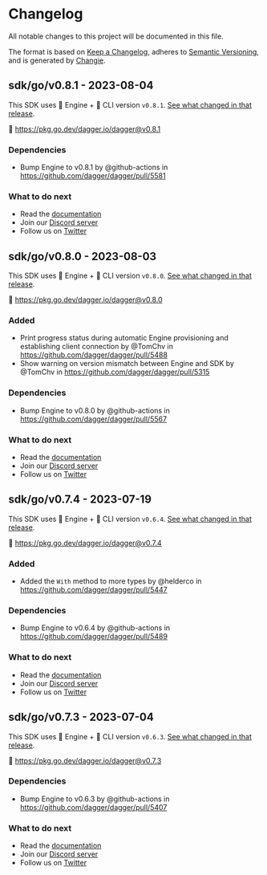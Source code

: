 # Changelog
All notable changes to this project will be documented in this file.

The format is based on [Keep a Changelog](https://keepachangelog.com/en/1.0.0/),
adheres to [Semantic Versioning](https://semver.org/spec/v2.0.0.html),
and is generated by [Changie](https://github.com/miniscruff/changie).



## sdk/go/v0.8.1 - 2023-08-04

This SDK uses 🚙 Engine + 🚗 CLI version `v0.8.1`. [See what changed in that release](https://github.com/dagger/dagger/releases/tag/v0.8.1).

🐹 https://pkg.go.dev/dagger.io/dagger@v0.8.1


### Dependencies
- Bump Engine to v0.8.1 by @github-actions in https://github.com/dagger/dagger/pull/5581

### What to do next
- Read the [documentation](https://docs.dagger.io/sdk/go)
- Join our [Discord server](https://discord.gg/dagger-io)
- Follow us on [Twitter](https://twitter.com/dagger_io)



## sdk/go/v0.8.0 - 2023-08-03

This SDK uses 🚙 Engine + 🚗 CLI version `v0.8.0`. [See what changed in that release](https://github.com/dagger/dagger/releases/tag/v0.8.0).

🐹 https://pkg.go.dev/dagger.io/dagger@v0.8.0

### Added
- Print progress status during automatic Engine provisioning and establishing client connection by @TomChv in https://github.com/dagger/dagger/pull/5488
- Show warning on version mismatch between Engine and SDK by @TomChv in https://github.com/dagger/dagger/pull/5315

### Dependencies
- Bump Engine to v0.8.0 by @github-actions in https://github.com/dagger/dagger/pull/5567

### What to do next
- Read the [documentation](https://docs.dagger.io/sdk/go)
- Join our [Discord server](https://discord.gg/dagger-io)
- Follow us on [Twitter](https://twitter.com/dagger_io)



## sdk/go/v0.7.4 - 2023-07-19

This SDK uses 🚙 Engine + 🚗 CLI version `v0.6.4`. [See what changed in that release](https://github.com/dagger/dagger/releases/tag/v0.6.4).

🐹 https://pkg.go.dev/dagger.io/dagger@v0.7.4

### Added
- Added the `With` method to more types by @helderco in https://github.com/dagger/dagger/pull/5447

### Dependencies
- Bump Engine to v0.6.4 by @github-actions in https://github.com/dagger/dagger/pull/5489

### What to do next
- Read the [documentation](https://docs.dagger.io/sdk/go)
- Join our [Discord server](https://discord.gg/dagger-io)
- Follow us on [Twitter](https://twitter.com/dagger_io)



## sdk/go/v0.7.3 - 2023-07-04

This SDK uses 🚙 Engine + 🚗 CLI version `v0.6.3`. [See what changed in that release](https://github.com/dagger/dagger/releases/tag/v0.6.3).

🐹 https://pkg.go.dev/dagger.io/dagger@v0.7.3

### Dependencies
- Bump Engine to v0.6.3 by @github-actions in https://github.com/dagger/dagger/pull/5407

### What to do next
- Read the [documentation](https://docs.dagger.io/sdk/go)
- Join our [Discord server](https://discord.gg/dagger-io)
- Follow us on [Twitter](https://twitter.com/dagger_io)
